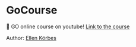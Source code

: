 # GoCourse
:movie_camera: GO online course on youtube!
[Link to the course](https://www.youtube.com/playlist?list=PLCKpcjBB_VlBsxJ9IseNxFllf-UFEXOdg)

Author: [Ellen Körbes](https://github.com/ellenkorbes)